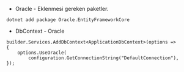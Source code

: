 * Oracle - Eklenmesi gereken paketler.
  
```razor
dotnet add package Oracle.EntityFrameworkCore   
```

* DbContext - Oracle

```razor
builder.Services.AddDbContext<ApplicationDbContext>(options =>
{
    options.UseOracle(
        configuration.GetConnectionString("DefaultConnection"),
});
```
